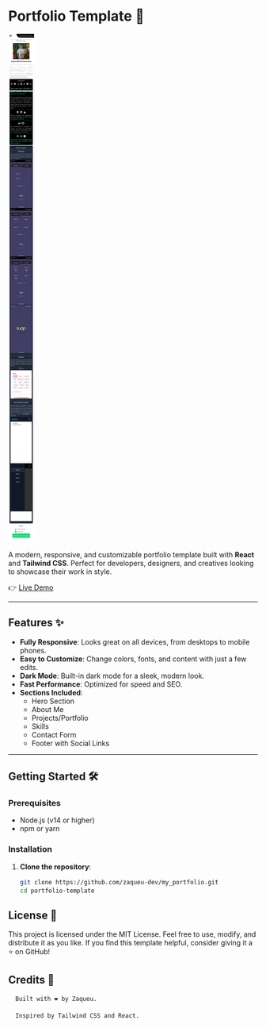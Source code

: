 # Portfolio Template 🚀

![Portfolio screenshot](image.png) <!-- Add a screenshot of your template here -->

A modern, responsive, and customizable portfolio template built with **React** and **Tailwind CSS**. Perfect for developers, designers, and creatives looking to showcase their work in style.

👉 [Live Demo](https://portfoliozaqueu.vercel.app/) <!-- Replace with your live demo link -->

---

## Features ✨

- **Fully Responsive**: Looks great on all devices, from desktops to mobile phones.
- **Easy to Customize**: Change colors, fonts, and content with just a few edits.
- **Dark Mode**: Built-in dark mode for a sleek, modern look.
- **Fast Performance**: Optimized for speed and SEO.
- **Sections Included**:
  - Hero Section
  - About Me
  - Projects/Portfolio
  - Skills
  - Contact Form
  - Footer with Social Links

---

## Getting Started 🛠️

### Prerequisites

- Node.js (v14 or higher)
- npm or yarn

### Installation

1. **Clone the repository**:
   ```bash
   git clone https://github.com/zaqueu-dev/my_portfolio.git
   cd portfolio-template
   ```

## License 📄

This project is licensed under the MIT License. Feel free to use, modify, and distribute it as you like. If you find this template helpful, consider giving it a ⭐️ on GitHub!

## Credits 🙏

```bash
  Built with ❤️ by Zaqueu.

  Inspired by Tailwind CSS and React.
```
